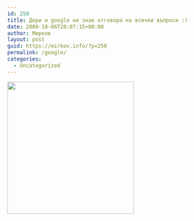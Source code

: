 ```yaml
---
id: 250
title: Дори и google не знае отговора на всички въпроси :)
date: 2008-10-06T20:07:15+00:00
author: Мирков
layout: post
guid: https://mirkov.info/?p=250
permalink: /google/
categories:
  - Uncategorized
---
```

[<img class="alignnone size-full wp-image-251" title="a77_church1" src="https://mirkov.info/wp-content/uploads/2008/10/a77_church1.jpg" alt="" width="291" height="303" />](https://mirkov.info/wp-content/uploads/2008/10/a77_church1.jpg)